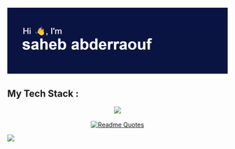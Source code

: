 [![MasterHead](header.png)](https://github.com/raoufsaheb)

 <h2> My Tech Stack : </h2> 
<p align="center">
  <a href="https://skillicons.dev">
    <img src="https://skillicons.dev/icons?i=git,kubernetes,docker,c,anaconda,androidstudio,arduino,bootstrap,codepen,css,docker,eclipse,figma,firebase,flutter,gradle,java,js,laravel,latex,netlify,py,react,redux,tailwind,vscode,ubuntu,tensorflow,tailwind,raspberrypi" />
  </a>
</p>
<div align="center">
 
[![Readme Quotes](https://quotes-github-readme.vercel.app/api?type=horizontal&theme=light)](https://github.com/piyushsuthar/github-readme-quotes)
</div>

<picture align="center">
  <source
    srcset="https://github-readme-stats.vercel.app/api?username=raoufsaheb&show_icons=true&theme=dark"
    media="(prefers-color-scheme: dark)"
  />
  <source
    srcset="https://github-readme-stats.vercel.app/api?username=raoufsaheb&show_icons=true"
    media="(prefers-color-scheme: light), (prefers-color-scheme: no-preference)"
  />
  <img src="https://github-readme-stats.vercel.app/api?username=raoufsaheb&show_icons=true" />
</picture>
